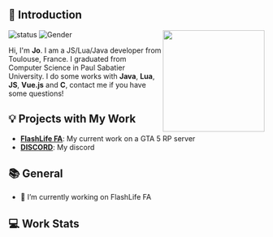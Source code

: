 ## 👋 Introduction

<img align='right' src='' width='200"'>

![status](https://img.shields.io/badge/status-up-brightgreen) ![Gender](https://img.shields.io/badge/gender-%F0%9F%A4%B5-lightgrey)

Hi, I'm **Jo**. I am a JS/Lua/Java developer from Toulouse, France. I graduated from Computer Science in Paul Sabatier University.
I do some works with **Java**, **Lua**, **JS**, **Vue.js** and **C**, contact me if you have some questions!

## 💡 Projects with My Work

- [**FlashLife FA**](): My current work on a GTA 5 RP server
- [**DISCORD**](https://discord.gg/jDM7dxD3): My discord

## 📚 General

- 🔭 I’m currently working on FlashLife FA
 
## 💻 Work Stats


